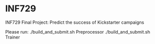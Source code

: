 # INF729
INF729 Final Project: Predict the success of Kickstarter campaigns

Please run:
./build_and_submit.sh Preprocessor
./build_and_submit.sh Trainer
